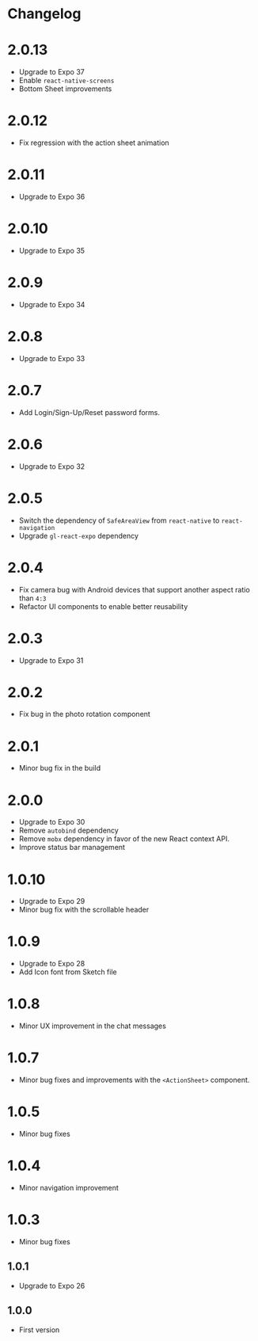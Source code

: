# Changelog

# 2.0.13
* Upgrade to Expo 37
* Enable `react-native-screens`
* Bottom Sheet improvements

# 2.0.12
* Fix regression with the action sheet animation

# 2.0.11
* Upgrade to Expo 36

# 2.0.10
* Upgrade to Expo 35

# 2.0.9
* Upgrade to Expo 34

# 2.0.8
* Upgrade to Expo 33

# 2.0.7
* Add Login/Sign-Up/Reset password forms.

# 2.0.6
* Upgrade to Expo 32

# 2.0.5
* Switch the dependency of `SafeAreaView` from `react-native` to `react-navigation`
* Upgrade `gl-react-expo` dependency

# 2.0.4
* Fix camera bug with Android devices that support another aspect ratio than `4:3`
* Refactor UI components to enable better reusability

# 2.0.3
* Upgrade to Expo 31

# 2.0.2
* Fix bug in the photo rotation component

# 2.0.1
* Minor bug fix in the build

# 2.0.0
* Upgrade to Expo 30
* Remove `autobind` dependency
* Remove `mobx` dependency in favor of the new React context API.
* Improve status bar management

# 1.0.10
* Upgrade to Expo 29
* Minor bug fix with the scrollable header

# 1.0.9
* Upgrade to Expo 28
* Add Icon font from Sketch file

# 1.0.8
* Minor UX improvement in the chat messages

# 1.0.7
* Minor bug fixes and improvements with the `<ActionSheet>` component.

# 1.0.5
* Minor bug fixes

# 1.0.4
* Minor navigation improvement

# 1.0.3
* Minor bug fixes

## 1.0.1
* Upgrade to Expo 26

## 1.0.0
* First version
